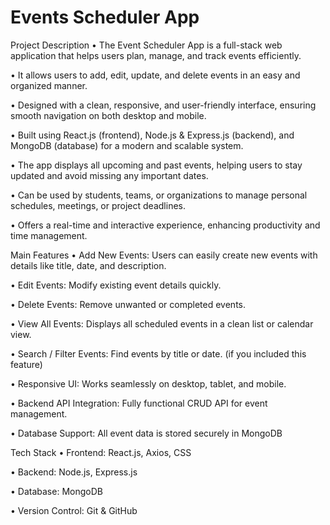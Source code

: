 # Events Scheduler App

Project Description • The Event Scheduler App is a full-stack web application that helps users plan, manage, and track events efficiently.

• It allows users to add, edit, update, and delete events in an easy and organized manner.

• Designed with a clean, responsive, and user-friendly interface, ensuring smooth navigation on both desktop and mobile.

• Built using React.js (frontend), Node.js & Express.js (backend), and MongoDB (database) for a modern and scalable system.

• The app displays all upcoming and past events, helping users to stay updated and avoid missing any important dates.

• Can be used by students, teams, or organizations to manage personal schedules, meetings, or project deadlines.

• Offers a real-time and interactive experience, enhancing productivity and time management.

Main Features • Add New Events: Users can easily create new events with details like title, date, and description.

• Edit Events: Modify existing event details quickly.

• Delete Events: Remove unwanted or completed events.

• View All Events: Displays all scheduled events in a clean list or calendar view.

• Search / Filter Events: Find events by title or date. (if you included this feature)

• Responsive UI: Works seamlessly on desktop, tablet, and mobile.

• Backend API Integration: Fully functional CRUD API for event management.

• Database Support: All event data is stored securely in MongoDB

Tech Stack • Frontend: React.js, Axios, CSS

• Backend: Node.js, Express.js

• Database: MongoDB

• Version Control: Git & GitHub

